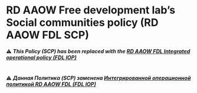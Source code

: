 # RD AAOW Free development lab’s Social communities policy (RD AAOW FDL SCP)

:warning: ***This Policy (SCP) has been replaced with the [RD AAOW FDL Integrated operational policy (FDL IOP)](https://adslbarxatov.github.io/IOP)***

#

:warning: ***Данная Политика (SCP) заменена [Интегрированной операционной политикой RD AAOW FDL (FDL IOP)](https://adslbarxatov.github.io/IOP/ru)***
